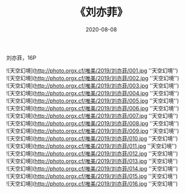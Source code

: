 ﻿---
layout: post
title:  《刘亦菲》
date:   2020-08-08
img: http://photo.orgx.cf/唯美/2019/刘亦菲/000.jpg
categories: [美女, 清纯, 唯美]
---

刘亦菲，16P



![天空幻境](http://photo.orgx.cf/唯美/2019/刘亦菲/001.jpg ''天空幻境'') <br>
![天空幻境](http://photo.orgx.cf/唯美/2019/刘亦菲/002.jpg ''天空幻境'') <br>
![天空幻境](http://photo.orgx.cf/唯美/2019/刘亦菲/003.jpg ''天空幻境'') <br>
![天空幻境](http://photo.orgx.cf/唯美/2019/刘亦菲/004.jpg ''天空幻境'') <br>
![天空幻境](http://photo.orgx.cf/唯美/2019/刘亦菲/005.jpg ''天空幻境'') <br>
![天空幻境](http://photo.orgx.cf/唯美/2019/刘亦菲/006.jpg ''天空幻境'') <br>
![天空幻境](http://photo.orgx.cf/唯美/2019/刘亦菲/007.jpg ''天空幻境'') <br>
![天空幻境](http://photo.orgx.cf/唯美/2019/刘亦菲/008.jpg ''天空幻境'') <br>
![天空幻境](http://photo.orgx.cf/唯美/2019/刘亦菲/009.jpg ''天空幻境'') <br>
![天空幻境](http://photo.orgx.cf/唯美/2019/刘亦菲/010.jpg ''天空幻境'') <br>
![天空幻境](http://photo.orgx.cf/唯美/2019/刘亦菲/011.jpg ''天空幻境'') <br>
![天空幻境](http://photo.orgx.cf/唯美/2019/刘亦菲/012.jpg ''天空幻境'') <br>
![天空幻境](http://photo.orgx.cf/唯美/2019/刘亦菲/013.jpg ''天空幻境'') <br>
![天空幻境](http://photo.orgx.cf/唯美/2019/刘亦菲/014.jpg ''天空幻境'') <br>
![天空幻境](http://photo.orgx.cf/唯美/2019/刘亦菲/015.jpg ''天空幻境'') <br>
![天空幻境](http://photo.orgx.cf/唯美/2019/刘亦菲/016.jpg ''天空幻境'') <br>